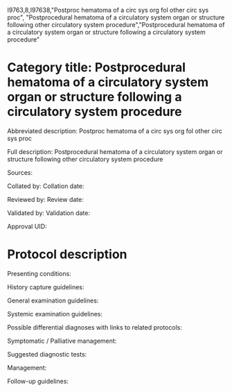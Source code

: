 I9763,8,I97638,"Postproc hematoma of a circ sys org fol other circ sys proc", "Postprocedural hematoma of a circulatory system organ or structure following other circulatory system procedure","Postprocedural hematoma of a circulatory system organ or structure following a circulatory system procedure"
# Category title: Postprocedural hematoma of a circulatory system organ or structure following a circulatory system procedure

Abbreviated description: Postproc hematoma of a circ sys org fol other circ sys proc

Full description: Postprocedural hematoma of a circulatory system organ or structure following other circulatory system procedure

Sources:

Collated by:
Collation date:

Reviewed by:
Review date:

Validated by:
Validation date:

Approval UID:

# Protocol description

Presenting conditions:

History capture guidelines:

General examination guidelines:

Systemic examination guidelines:

Possible differential diagnoses with links to related protocols:

Symptomatic / Palliative management:

Suggested diagnostic tests:

Management:

Follow-up guidelines:
